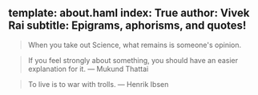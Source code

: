 template: about.haml
index: True
author: Vivek Rai
subtitle: Epigrams, aphorisms, and quotes!
---


> When you take out Science, what remains is someone's opinion.

> If you feel strongly about something, you should have an easier explanation for it. — Mukund Thattai

> To live is to war with trolls. — Henrik Ibsen 
